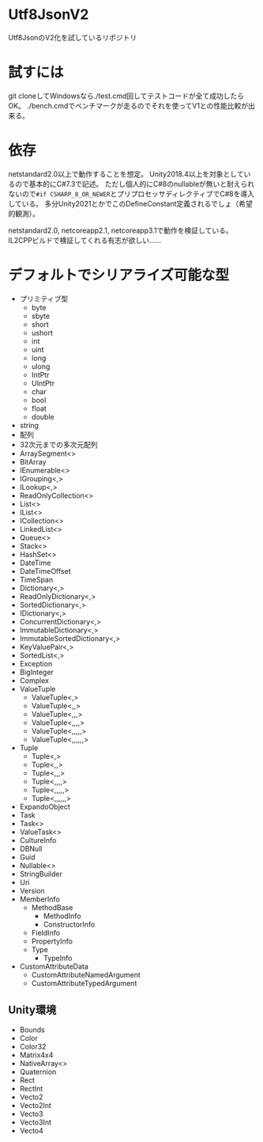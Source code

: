 # Utf8JsonV2

Utf8JsonのV2化を試しているリポジトリ

# 試すには

git cloneしてWindowsなら./test.cmd回してテストコードが全て成功したらOK。
./bench.cmdでベンチマークが走るのでそれを使ってV1との性能比較が出来る。

# 依存

netstandard2.0以上で動作することを想定。
Unity2018.4以上を対象としているので基本的にC#7.3で記述。
ただし個人的にC#8のnullableが無いと耐えられないので`#if CSHARP_8_OR_NEWER`とプリプロセッサディレクティブでC#8を導入している。
多分Unity2021とかでこのDefineConstant定義されるでしょ（希望的観測）。

netstandard2.0, netcoreapp2.1, netcoreapp3.1で動作を検証している。
IL2CPPビルドで検証してくれる有志が欲しい……

# デフォルトでシリアライズ可能な型

- プリミティブ型
    - byte
    - sbyte
    - short
    - ushort
    - int
    - uint
    - long
    - ulong
    - IntPtr
    - UIntPtr
    - char
    - bool
    - float
    - double
- string
- 配列
- 32次元までの多次元配列
- ArraySegment&lt;&gt;
- BitArray
- IEnumerable&lt;&gt;
- IGrouping&lt;,&gt;
- ILookup&lt;,&gt;
- ReadOnlyCollection&lt;&gt;
- List&lt;&gt;
- IList&lt;&gt;
- ICollection&lt;&gt;
- LinkedList&lt;&gt;
- Queue&lt;&gt;
- Stack&lt;&gt;
- HashSet&lt;&gt;
- DateTime
- DateTimeOffset
- TimeSpan
- Dictionary&lt;,&gt;
- ReadOnlyDictionary&lt;,&gt;
- SortedDictionary&lt;,&gt;
- IDictionary&lt;,&gt;
- ConcurrentDictionary&lt;,&gt;
- ImmutableDictionary&lt;,&gt;
- ImmutableSortedDictionary&lt;,&gt;
- KeyValuePair&lt;,&gt;
- SortedList&lt;,&gt;
- Exception
- BigInteger
- Complex
- ValueTuple
    - ValueTuple&lt;,&gt;
    - ValueTuple&lt;,,&gt;
    - ValueTuple&lt;,,,&gt;
    - ValueTuple&lt;,,,,&gt;
    - ValueTuple&lt;,,,,,&gt;
    - ValueTuple&lt;,,,,,,&gt;
- Tuple
    - Tuple&lt;,&gt;
    - Tuple&lt;,,&gt;
    - Tuple&lt;,,,&gt;
    - Tuple&lt;,,,,&gt;
    - Tuple&lt;,,,,,&gt;
    - Tuple&lt;,,,,,,&gt;
- ExpandoObject
- Task
- Task&lt;&gt;
- ValueTask&lt;&gt;
- CultureInfo
- DBNull
- Guid
- Nullable&lt;&gt;
- StringBuilder
- Uri
- Version
- MemberInfo
    - MethodBase
        - MethodInfo
        - ConstructorInfo
    - FieldInfo
    - PropertyInfo
    - Type
        - TypeInfo
- CustomAttributeData
    - CustomAttributeNamedArgument
    - CustomAttributeTypedArgument

## Unity環境

- Bounds
- Color
- Color32
- Matrix4x4
- NativeArray&lt;&gt;
- Quaternion
- Rect
- RectInt
- Vecto2
- Vecto2Int
- Vecto3
- Vecto3Int
- Vecto4